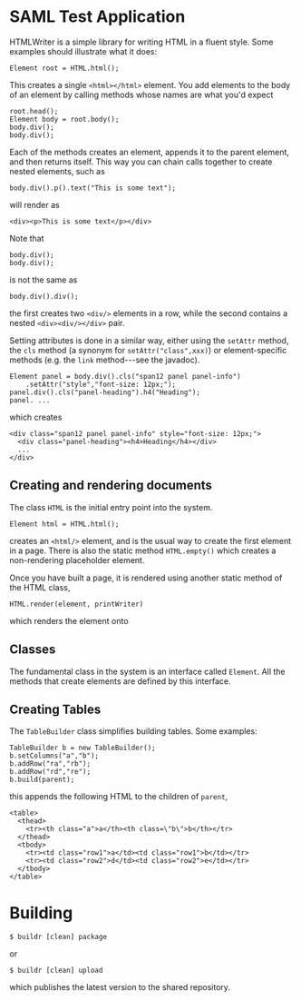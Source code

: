 ﻿SAML Test Application
=====================

HTMLWriter is a simple library for writing HTML in a fluent style.  Some examples
should illustrate what it does:

    Element root = HTML.html();
    
This creates a single `<html></html>` element.  You add elements to the body of an element by calling methods whose names are what you'd expect

    root.head();
    Element body = root.body();
    body.div();
    body.div();

Each of the methods creates an element, appends it to the parent element, and then returns itself.  This way you can chain calls together to create nested elements, such as

    body.div().p().text("This is some text");

will render as

    <div><p>This is some text</p></div>

Note that 

    body.div();
    body.div();

is not the same as

    body.div().div();

the first creates two `<div/>` elements in a row, while the second contains a nested `<div><div/></div>` pair.
    
Setting attributes is done in a similar way, either using the `setAttr` method, the `cls` method (a synonym for `setAttr("class",xxx)`) or element-specific methods (e.g. the `link` method---see the javadoc).

    Element panel = body.div().cls("span12 panel panel-info")
        .setAttr("style","font-size: 12px;");
    panel.div().cls("panel-heading").h4("Heading");
    panel. ...

which creates

    <div class="span12 panel panel-info" style="font-size: 12px;">
      <div class="panel-heading"><h4>Heading</h4></div>
      ...
    </div>

## Creating and rendering documents

The class `HTML` is the initial entry point into the system.

    Element html = HTML.html();
    
creates an `<html/>` element, and is the usual way to create the first element in a page.  There is also the static method `HTML.empty()` which creates a non-rendering placeholder element.

Once you have built a page, it is rendered using another static method of the HTML class,

    HTML.render(element, printWriter)

which renders the element onto 

## Classes

The fundamental class in the system is an interface called `Element`.  All the methods that create elements are defined by this interface.

## Creating Tables

The `TableBuilder` class simplifies building tables.  Some examples:

    TableBuilder b = new TableBuilder();
    b.setColumns("a","b");
    b.addRow("ra","rb");
    b.addRow("rd","re");
    b.build(parent);
    
this appends the following HTML to the children of `parent`,

    <table>
      <thead>
        <tr><th class="a">a</th><th class=\"b\">b</th></tr>
      </thead>
      <tbody>
        <tr><td class="row1">a</td><td class="row1">b</td></tr>
        <tr><td class="row2">d</td><td class="row2">e</td></tr>
      </tbody>
    </table>

# Building

    $ buildr [clean] package
    
or

    $ buildr [clean] upload
    
which publishes the latest version to the shared repository.


